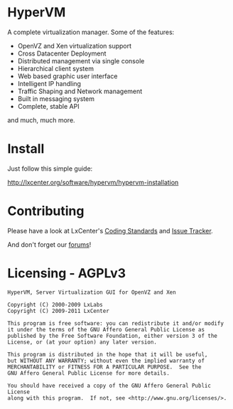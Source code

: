 # HyperVM
A complete virtualization manager. Some of the features:

* OpenVZ and Xen virtualization support
* Cross Datacenter Deployment
* Distributed management via single console
* Hierarchical client system
* Web based graphic user interface
* Intelligent IP handling
* Traffic Shaping and Network management
* Built in messaging system
* Complete, stable API

and much, much more.

# Install

Just follow this simple guide:

http://lxcenter.org/software/hypervm/hypervm-installation

# Contributing

Please have a look at LxCenter's [Coding Standards](http://project.lxcenter.org/projects/kloxo/wiki/Coding_Standards) and [Issue Tracker](http://project.lxcenter.org).

And don't forget our [forums](http://forum.lxcenter.org)!

# Licensing - AGPLv3

    HyperVM, Server Virtualization GUI for OpenVZ and Xen

    Copyright (C) 2000-2009	LxLabs
    Copyright (C) 2009-2011	LxCenter

    This program is free software: you can redistribute it and/or modify
    it under the terms of the GNU Affero General Public License as
    published by the Free Software Foundation, either version 3 of the
    License, or (at your option) any later version.

    This program is distributed in the hope that it will be useful,
    but WITHOUT ANY WARRANTY; without even the implied warranty of
    MERCHANTABILITY or FITNESS FOR A PARTICULAR PURPOSE.  See the
    GNU Affero General Public License for more details.

    You should have received a copy of the GNU Affero General Public License
    along with this program.  If not, see <http://www.gnu.org/licenses/>.
